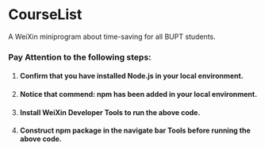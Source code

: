# CourseList
A WeiXin miniprogram about time-saving for all BUPT students.

### Pay Attention to the following steps:
1. #### Confirm that you have installed Node.js in your local environment.
2. #### Notice that commend: npm has been added in your local environment.
3. #### Install WeiXin Developer Tools to run the above code.
4. #### Construct npm package in the navigate bar Tools before running the above code.